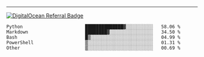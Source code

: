 ---
[![DigitalOcean Referral Badge](https://web-platforms.sfo2.digitaloceanspaces.com/WWW/Badge%203.svg)](https://www.digitalocean.com/?refcode=37fa54d82492&utm_campaign=Referral_Invite&utm_medium=Referral_Program&utm_source=badge)

<!--START_SECTION:waka-->

```text
Python                       ██████████████▓░░░░░░░░░░   58.06 %
Markdown                     ████████▓░░░░░░░░░░░░░░░░   34.50 %
Bash                         █▒░░░░░░░░░░░░░░░░░░░░░░░   04.99 %
PowerShell                   ▒░░░░░░░░░░░░░░░░░░░░░░░░   01.31 %
Other                        ▒░░░░░░░░░░░░░░░░░░░░░░░░   00.69 %
```

<!--END_SECTION:waka-->


[linkedin]: https://www.linkedin.com/in/mohamed-elh/

